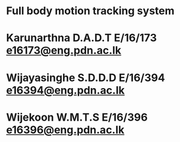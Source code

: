  # Full body motion tracking system
 # Karunarthna D.A.D.T     E/16/173     e16173@eng.pdn.ac.lk
 # Wijayasinghe S.D.D.D    E/16/394     e16394@eng.pdn.ac.lk
 # Wijekoon W.M.T.S        E/16/396     e16396@eng.pdn.ac.lk

